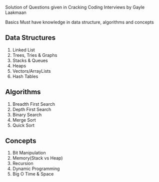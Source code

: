 Solution of Questions given in Cracking Coding Interviews by Gayle Laakmaan

Basics Must have knowledge in data structure, algorithms and concepts

Data Structures
----------------
1. Linked List
2. Trees, Tries & Graphs
3. Stacks & Queues
4. Heaps
5. Vectors/ArrayLists
6. Hash Tables

Algorithms
----------
1. Breadth First Search
2. Depth First Search
3. Binary Search
4. Merge Sort
5. Quick Sort

Concepts
--------
1. Bit Manipulation
2. Memory(Stack vs Heap)
3. Recursion
4. Dynamic Programming
4. Big O Time & Space